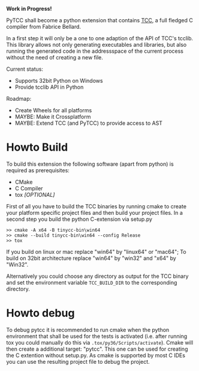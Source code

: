 **Work in Progress!**

PyTCC shall become a python extension that contains 
[TCC](https://en.wikipedia.org/wiki/Tiny_C_Compiler), 
a full fledged C compiler from Fabrice Bellard.

In a first step it will only be a one to one adaption of the API
of TCC's tcclib. This library allows not only generating executables and 
libraries, but also running the generated code in the addressspace
of the current process without the need of creating a new file.

Current status:
* Supports 32bit Python on Windows
* Provide tcclib API in Python

Roadmap:
* Create Wheels for all platforms
* MAYBE: Make it Crossplatform
* MAYBE: Extend TCC (and PyTCC) to provide access to AST


# Howto Build

To build this extension the following software (apart from python) is
required as prerequisites:
* CMake
* C Compiler
* tox *[OPTIONAL]*

First of all you have to build the TCC binaries by running cmake to
create your platform specific project files and then build your project
files. In a second step you build the python C-extension via setup.py

```
>> cmake -A x64 -B tinycc-bin\win64
>> cmake --build tinycc-bin\win64 --config Release
>> tox
```

If you build on linux or mac replace "win64" by "linux64" or "mac64";
To build on 32bit architecture replace "win64" by "win32" and "x64" by "Win32".

Alternatively you could choose any directory as output for the TCC binary and
set the environment variable ``TCC_BUILD_DIR`` to the corresponding directory.


# Howto debug

To debug pytcc it is recommended to run cmake when the python environment
that shall be used for the tests is activated (i.e. after running tox you
could manually do this via ``.tox/py36/Scripts/activate``).
Cmake will then create a additional target: "pytcc".
This one can be used for creating the C extention without setup.py.
As cmake is supported by most C IDEs you can use the resulting project file
to debug the project.
